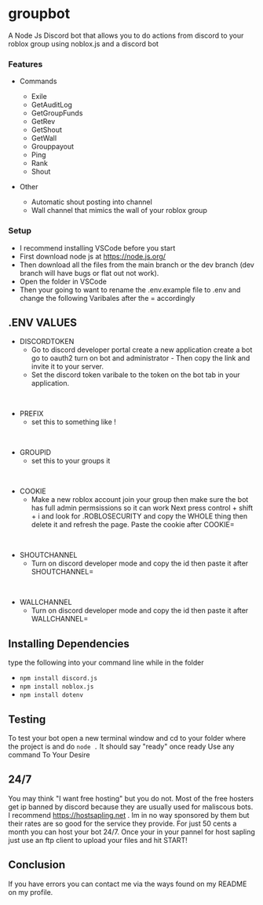 # groupbot
A Node Js Discord bot that allows you to do actions from discord to your roblox group using noblox.js and a discord bot

### Features ###
- Commands
  - Exile
  - GetAuditLog
  - GetGroupFunds
  - GetRev
  - GetShout
  - GetWall
  - Grouppayout
  - Ping
  - Rank
  - Shout
  
 - Other
    - Automatic shout posting into channel
    - Wall channel that mimics the wall of your roblox group
  
  
 ### Setup ###
 - I recommend installing VSCode before you start
 - First download node js at https://node.js.org/
 - Then download all the files from the main branch or the dev branch (dev branch will have bugs or flat out not work).
 - Open the folder in VSCode
 - Then your going to want to rename the .env.example file to .env and change the following Varibales after the = accordingly 
 
 
 ## .ENV VALUES ##
 
 
 - DISCORDTOKEN
    - Go to discord developer portal create a new application create a bot go to oauth2 turn on bot and administrator - Then copy the link and invite it to your server.
    - Set the discord token varibale to the token on the bot tab in your application.
 
 <br>

 - PREFIX
    - set this to something like !
  
 <br>
 
 - GROUPID
    - set this to your groups it
  
 <br>
 
 - COOKIE
    - Make a new roblox account join your group then make sure the bot has full admin permsissions so it can work
    Next press control + shift + i and look for .ROBLOSECURITY and copy the WHOLE thing then delete it and refresh the page. Paste the cookie after COOKIE=
  
 <br>
 
 - SHOUTCHANNEL
    - Turn on discord developer mode and copy the id then paste it after SHOUTCHANNEL=
  
 <br>
 
 - WALLCHANNEL
    - Turn on discord developer mode and copy the id then paste it after WALLCHANNEL=
 
 ## Installing Dependencies ##
 type the following into your command line while in the folder

 - ```npm install discord.js```
 - ```npm install noblox.js```
 - ```npm install dotenv```
 
 ## Testing ##
 To test your bot open a new terminal window and cd to your folder where the project is and do ```node .```
 It should say "ready" once ready
 Use any command To Your Desire
 
 ## 24/7 ##
 You may think "I want free hosting" but you do not. Most of the free hosters get ip banned by discord because they are usually used for maliscous bots.
 I recommend https://hostsapling.net . Im in no way sponsored by them but their rates are so good for the service they provide. For just 50 cents a month you can host your bot 24/7. Once your in your pannel for host sapling just use an ftp client to upload your files and hit START!

## Conclusion ##
 If you have errors you can contact me via the ways found on my README on my profile.
 
 

 
 
 
